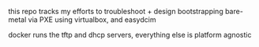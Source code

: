 this repo tracks my efforts to troubleshoot + design bootstrapping bare-metal via PXE using virtualbox, and easydcim

docker runs the tftp and dhcp servers, everything else is platform agnostic
